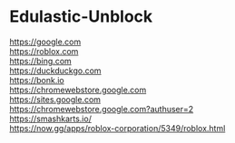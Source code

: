 # Edulastic-Unblock
https://google.com <br/>
https://roblox.com <br/>
https://bing.com <br/>
https://duckduckgo.com <br/>
https://bonk.io <br/>
https://chromewebstore.google.com <br/>
https://sites.google.com <br/>
https://chromewebstore.google.com?authuser=2 <br/>
https://smashkarts.io/ <br/>
https://now.gg/apps/roblox-corporation/5349/roblox.html <br/>

